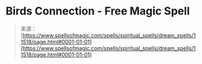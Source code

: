 <!--yml
category: 未分类
date: 2024-06-12 18:48:47
-->

# Birds Connection - Free Magic Spell

> 来源：[https://www.spellsofmagic.com/spells/spiritual_spells/dream_spells/11518/page.html#0001-01-01](https://www.spellsofmagic.com/spells/spiritual_spells/dream_spells/11518/page.html#0001-01-01)